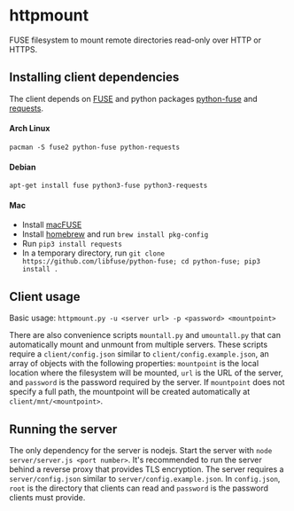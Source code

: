 # httpmount

FUSE filesystem to mount remote directories read-only over HTTP or HTTPS.

## Installing client dependencies
The client depends on [FUSE](https://github.com/libfuse/libfuse) and python packages [python-fuse](https://github.com/libfuse/python-fuse) and [requests](https://github.com/psf/requests).

#### Arch Linux
`pacman -S fuse2 python-fuse python-requests`

#### Debian
`apt-get install fuse python3-fuse python3-requests`

#### Mac
* Install [macFUSE](https://github.com/osxfuse/osxfuse/releases)
* Install [homebrew](https://brew.sh/) and run `brew install pkg-config`
* Run `pip3 install requests`
* In a temporary directory, run `git clone https://github.com/libfuse/python-fuse; cd python-fuse; pip3 install .`

## Client usage
Basic usage: `httpmount.py -u <server url> -p <password> <mountpoint>`

There are also convenience scripts `mountall.py` and `umountall.py` that can automatically mount and unmount from multiple servers. These scripts require a `client/config.json` similar to `client/config.example.json`, an array of objects with the following properties: `mountpoint` is the local location where the filesystem will be mounted, `url` is the URL of the server, and `password` is the password required by the server. If `mountpoint` does not specify a full path, the mountpoint will be created automatically at `client/mnt/<mountpoint>`.

## Running the server
The only dependency for the server is nodejs. Start the server with `node server/server.js <port number>`. It's recommended to run the server behind a reverse proxy that provides TLS encryption. The server requires a `server/config.json` similar to `server/config.example.json`. In `config.json`, `root` is the directory that clients can read and `password` is the password clients must provide.

